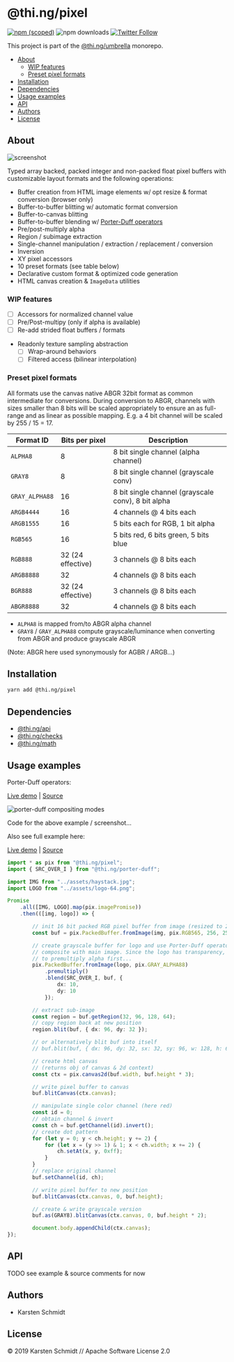 # @thi.ng/pixel

[![npm (scoped)](https://img.shields.io/npm/v/@thi.ng/pixel.svg)](https://www.npmjs.com/package/@thi.ng/pixel)
![npm downloads](https://img.shields.io/npm/dm/@thi.ng/pixel.svg)
[![Twitter Follow](https://img.shields.io/twitter/follow/thing_umbrella.svg?style=flat-square&label=twitter)](https://twitter.com/thing_umbrella)

This project is part of the
[@thi.ng/umbrella](https://github.com/thi-ng/umbrella/) monorepo.

<!-- TOC depthFrom:2 depthTo:3 -->

- [About](#about)
    - [WIP features](#wip-features)
    - [Preset pixel formats](#preset-pixel-formats)
- [Installation](#installation)
- [Dependencies](#dependencies)
- [Usage examples](#usage-examples)
- [API](#api)
- [Authors](#authors)
- [License](#license)

<!-- /TOC -->

## About

![screenshot](https://raw.githubusercontent.com/thi-ng/umbrella/develop/assets/screenshots/pixel-basics.jpg)

Typed array backed, packed integer and non-packed float pixel buffers
with customizable layout formats and the following operations:

- Buffer creation from HTML image elements w/ opt resize & format
  conversion (browser only)
- Buffer-to-buffer blitting w/ automatic format conversion
- Buffer-to-canvas blitting
- Buffer-to-buffer blending w/ [Porter-Duff
  operators](https://github.com/thi-ng/umbrella/tree/master/packages/color#rgba-porter-duff-compositing)
- Pre/post-multiply alpha
- Region / subimage extraction
- Single-channel manipulation / extraction / replacement / conversion
- Inversion
- XY pixel accessors
- 10 preset formats (see table below)
- Declarative custom format & optimized code generation
- HTML canvas creation & `ImageData` utilities

### WIP features

- [ ] Accessors for normalized channel value
- [ ] Pre/Post-multipy (only if alpha is available)
- [ ] Re-add strided float buffers / formats
- Readonly texture sampling abstraction
    - [ ] Wrap-around behaviors
    - [ ] Filtered access (bilinear interpolation)

### Preset pixel formats

All formats use the canvas native ABGR 32bit format as common
intermediate for conversions. During conversion to ABGR, channels with
sizes smaller than 8 bits will be scaled appropriately to ensure an as
full-range and as linear as possible mapping. E.g. a 4 bit channel will
be scaled by 255 / 15 = 17.

| Format ID      | Bits per pixel    | Description                                        |
|----------------|-------------------|----------------------------------------------------|
| `ALPHA8`       | 8                 | 8 bit single channel (alpha channel)               |
| `GRAY8`        | 8                 | 8 bit single channel (grayscale conv)              |
| `GRAY_ALPHA88` | 16                | 8 bit single channel (grayscale conv), 8 bit alpha |
| `ARGB4444`     | 16                | 4 channels @ 4 bits each                           |
| `ARGB1555`     | 16                | 5 bits each for RGB, 1 bit alpha                   |
| `RGB565`       | 16                | 5 bits red, 6 bits green, 5 bits blue              |
| `RGB888`       | 32 (24 effective) | 3 channels @ 8 bits each                           |
| `ARGB8888`     | 32                | 4 channels @ 8 bits each                           |
| `BGR888`       | 32 (24 effective) | 3 channels @ 8 bits each                           |
| `ABGR8888`     | 32                | 4 channels @ 8 bits each                           |

- `ALPHA8` is mapped from/to ABGR alpha channel
- `GRAY8` / `GRAY_ALPHA88` compute grayscale/luminance when converting from ABGR and produce grayscale ABGR

(Note: ABGR here used synonymously for AGBR / ARGB...)

## Installation

```bash
yarn add @thi.ng/pixel
```

## Dependencies

- [@thi.ng/api](https://github.com/thi-ng/umbrella/tree/master/packages/api)
- [@thi.ng/checks](https://github.com/thi-ng/umbrella/tree/master/packages/checks)
- [@thi.ng/math](https://github.com/thi-ng/umbrella/tree/master/packages/math)

## Usage examples

Porter-Duff operators:

[Live demo](http://demo.thi.ng/umbrella/porter-duff/) |
[Source](https://github.com/thi-ng/umbrella/tree/develop/examples/porter-duff)

![porter-duff compositing modes](https://raw.githubusercontent.com/thi-ng/umbrella/develop/assets/porter-duff2.png)

Code for the above example / screenshot...

Also see full example here:

[Live demo](http://demo.thi.ng/umbrella/pixel-basics/) |
[Source](https://github.com/thi-ng/umbrella/tree/develop/examples/pixel-basics)

```ts
import * as pix from "@thi.ng/pixel";
import { SRC_OVER_I } from "@thi.ng/porter-duff";

import IMG from "../assets/haystack.jpg";
import LOGO from "../assets/logo-64.png";

Promise
    .all([IMG, LOGO].map(pix.imagePromise))
    .then(([img, logo]) => {

        // init 16 bit packed RGB pixel buffer from image (resized to 256x256)
        const buf = pix.PackedBuffer.fromImage(img, pix.RGB565, 256, 256);

        // create grayscale buffer for logo and use Porter-Duff operator to
        // composite with main image. Since the logo has transparency, we need
        // to premultiply alpha first...
        pix.PackedBuffer.fromImage(logo, pix.GRAY_ALPHA88)
            .premultiply()
            .blend(SRC_OVER_I, buf, {
                dx: 10,
                dy: 10
            });

        // extract sub-image
        const region = buf.getRegion(32, 96, 128, 64);
        // copy region back at new position
        region.blit(buf, { dx: 96, dy: 32 });

        // or alternatively blit buf into itself
        // buf.blit(buf, { dx: 96, dy: 32, sx: 32, sy: 96, w: 128, h: 64 });

        // create html canvas
        // (returns obj of canvas & 2d context)
        const ctx = pix.canvas2d(buf.width, buf.height * 3);

        // write pixel buffer to canvas
        buf.blitCanvas(ctx.canvas);

        // manipulate single color channel (here red)
        const id = 0;
        // obtain channel & invert
        const ch = buf.getChannel(id).invert();
        // create dot pattern
        for (let y = 0; y < ch.height; y += 2) {
            for (let x = (y >> 1) & 1; x < ch.width; x += 2) {
                ch.setAt(x, y, 0xff);
            }
        }
        // replace original channel
        buf.setChannel(id, ch);

        // write pixel buffer to new position
        buf.blitCanvas(ctx.canvas, 0, buf.height);

        // create & write grayscale version
        buf.as(GRAY8).blitCanvas(ctx.canvas, 0, buf.height * 2);

        document.body.appendChild(ctx.canvas);
});
```

## API

TODO see example & source comments for now

## Authors

- Karsten Schmidt

## License

&copy; 2019 Karsten Schmidt // Apache Software License 2.0
